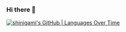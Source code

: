 ### Hi there 👋

<!--
**dhruvmillu/dhruvmillu** is a ✨ _special_ ✨ repository because its `README.md` (this file) appears on your GitHub profile.

Here are some ideas to get you started:

- 🔭 I’m currently working on ...
- 🌱 I’m currently learning ...
- 👯 I’m looking to collaborate on ...
- 🤔 I’m looking for help with ...
- 💬 Ask me about ...
- 📫 How to reach me: ...
- 😄 Pronouns: ...
- ⚡ Fun fact: ...
-->
[![shinigami's GitHub | Languages Over Time](https://stats.quine.sh/shinigami/languages-over-time?theme=dark)](https://quine.sh)
